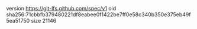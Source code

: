 version https://git-lfs.github.com/spec/v1
oid sha256:71cbbfb379480221df8eabee0f1422be7ff0e58c340b350e375eb49f5ea51750
size 21146
